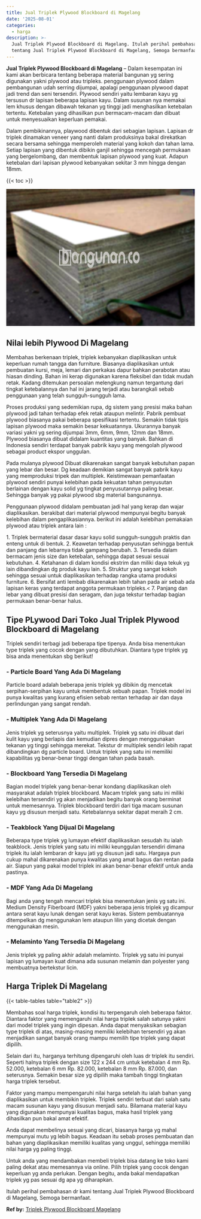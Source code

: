 ```yaml
---
title: Jual Triplek Plywood Blockboard di Magelang
date: '2025-08-01'
categories:
  - harga
description: >-
  Jual Triplek Plywood Blockboard di Magelang. Itulah perihal pembahasan dr kami
  tentang Jual Triplek Plywood Blockboard di Magelang, Semoga bermanfaat....
---
```


**Jual Triplek Plywood Blockboard di Magelang** – Dalam kesempatan ini kami akan berbicara tentang beberapa material bangunan yg sering digunakan yakni plywood atau tripleks. penggunaan plywood dalam pembangunan udah serring dijumpai, apalagi penggunaan plywood dapat jadi trend dan seni tersendiri. Plywood sendiri yaitu lembaran kayu yg tersusun dr lapisan beberapa lapisan kayu. Dalam susunan nya memakai lem khusus dengan dibawah tekanan yg tinggi jadi menghasilkan ketebalan tertentu. Ketebalan yang dihasilkan pun bermacam-macam dan dibuat untuk menyesuaikan keperluan pemakai.

Dalam pembikinannya, playwood dibentuk dari sebagian lapisan. Lapisan dr triplek dinamakan veneer yang nanti dalam produksinya bakal direkatkan secara bersama sehingga memperoleh material yang kokoh dan tahan lama. Setiap lapisan yang dibentuk dibikin ganjil sehingga mencegah permukaan yang bergelombang, dan membentuk lapisan plywood yang kuat. Adapun ketebalan dari lapisan plywood kebanyakan sekitar 3 mm hingga dengan 18mm.

{{< toc >}}

![Jual Triplek Plywood Blockboard di Magelang](/images/jual-triplek-murah-29.png)

## Nilai lebih Plywood Di Magelang

Membahas berkenaan triplek, triplek kebanyakan diaplikasikan untuk keperluan rumah tangga dan furniture. Biasanya diaplikasikan untuk pembuatan kursi, meja, lemari dan perkakas dapur bahkan perabotan atau hiasan dinding. Bahan ini kerap digunakan karena fleksibel dan tidak mudah retak. Kadang ditemukan persoalan melengkung namun tergantung dari tingkat ketebalannya dan hal ini jarang terjadi atau barangkali sebab penggunaan yang telah sungguh-sungguh lama.

Proses produksi yang sedemikian rupa, dg sistem yang presisi maka bahan plywood jadi tahan terhadap efek retak ataupun melintir. Pabrik pembuat plywood biasanya pakai beberapa spesifikasi tertentu. Semakin tidak tipis lapisan plywood maka semakin besar kekuatannya. Ukurannya banyak variasi yakni yg sering dijumpai 3mm, 6mm, 9mm, 12mm dan 18mm. Plywood biasanya dibuat didalam kuantitas yang banyak. Bahkan di Indonesia sendiri terdapat banyak pabrik kayu yang mengolah plywood sebagai product ekspor unggulan.

Pada mulanya plywood Dibuat dikarenakan sangat banyak kebutuhan papan yang lebar dan besar. Dg keadaan demikian sangat banyak pabrik kayu yang memproduksi tripek dan multiplek. Keistimewaan pemanfaatan plywood sendiri punyai kelebihan pada kekuatan tahan penyusutan berlainan dengan kayu solid yg tingkat penyusutannya paling besar. Sehingga banyak yg pakai plywood sbg material bangunannya.

Penggunaan plywood didalam pembuatan jadi hal yang kerap dan wajar diaplikasikan. berakibat dari material plywood mempunyai begitu banyak kelebihan dalam pengaplikasiannya. berikut ini adalah kelebihan pemakaian plywood atau triplek antara lain :

1\. Triplek bermaterial dasar dasar kayu solid sungguh-sungguh praktis dan enteng untuk di bentuk. 2. Keawetan terhadap penyusutan sehingga bentuk dan panjang dan lebarnya tidak gampang berubah. 3. Tersedia dalam bermacam jenis size dan ketebalan, sehingga dapat sesuai sesuai kebutuhan. 4. Ketahanan di dalam kondisi ekstrim dan miliki daya tekuk yg lain dibandingkan dg produk kayu lain. 5. Struktur yang sangat kokoh sehingga sesuai untuk diaplikasikan terhadap rangka utama produksi furniture. 6. Bersifat anti lembab dikarenakan lebih tahan pada air sebab ada lapisan keras yang terdapat anggota permukaan tripleks.< 7. Panjang dan lebar yang dibuat presisi dan seragam, dan juga tekstur terhadap bagian permukaan benar-benar halus.

## Tipe PLywood Dari Toko Jual Triplek Plywood Blockboard di Magelang

Triplek sendiri terbagi jadi beberapa tipe tipenya. Anda bisa menentukan type triplek yang cocok dengan yang dibutuhkan. Diantara type triplek yg bisa anda menentukan sbg berikut!

### \- Particle Board Yang Ada Di Magelang

Particle board adalah beberapa jenis triplek yg dibikin dg mencetak serpihan-serpihan kayu untuk membentuk sebuah papan. Triplek model ini punya kwalitas yang kurang efisien sebab rentan terhadap air dan daya perlindungan yang sangat rendah.

### \- Multiplek Yang Ada Di Magelang

Jenis triplek yg seterusnya yaitu multiplek. Triplek yg satu ini dibuat dari kulit kayu yang berlapis dan kemudian dipres dengan menggunakan tekanan yg tinggi sehingga merekat. Tekstur dr multiplek sendiri lebih rapat dibandingkan dg particle board. Untuk triplek yang satu ini memiliki kapabilitas yg benar-benar tinggi dengan tahan pada basah.

### \- Blockboard Yang Tersedia Di Magelang

Bagian model triplek yang benar-benar kondang diaplikasikan oleh masyarakat adalah triplek blockboard. Macam triplek yang satu ini miliki kelebihan tersendiri yg akan menjadikan begitu banyak orang berminat untuk memesannya. Triplek blockboard terdiri dari tiga macam susunan kayu yg disusun menjadi satu. Ketebalannya sekitar dapat meraih 2 cm.

### \- Teakblock Yang Dijual Di Magelang

Beberapa type triplek yg lumayan efektif diaplikasikan sesudah itu ialah teakblock. Jenis triplek yang satu ini miliki keunggulan tersendiri dimana triplek itu ialah lembaran dr kayu jati yg disusun jadi satu. Hargaya pun cukup mahal dikarenakan punya kwalitas yang amat bagus dan rentan pada air. Siapun yang pakai model triplek ini akan benar-benar efektif untuk anda pastinya.

### \- MDF Yang Ada Di Magelang

Bagi anda yang tengah mencari triplek bisa menentukan jenis yg satu ini. Medium Density Fiberboard (MDF) yakni beberapa jenis triplek yg dicampur antara serat kayu lunak dengan serat kayu keras. Sistem pembuatannya ditempelkan dg menggunakan lem ataupun lilin yang dicetak dengan menggunakan mesin.

### \- Melaminto Yang Tersedia Di Magelang

Jenis triplek yg paling akhir adalah melaminto. Triplek yg satu ini punyai lapisan yg lumayan kuat dimana ada susunan melamin dan polyester yang membuatnya bertekstur licin.

## Harga Triplek Di Magelang

{{< table-tables table="table2" >}}

Membahas soal harga triplek, kondisi itu terpengaruh oleh beberapa faktor. Diantara faktor yang memengaruhi nilai harga triplek salah satunya yakni dari model triplek yang ingin dipesan. Anda dapat menyaksikan sebagian type triplek di atas, masing-masing memiliki kelebihan tersendiri yg akan menjadikan sangat banyak orang mampu memilih tipe triplek yang dapat dipilih.

Selain dari itu, harganya terhitung dipengaruhi oleh luas dr triplek itu sendiri. Seperti halnya triplek dengan size 122 x 244 cm untuk ketebalan 4 mm Rp. 52.000, ketebalan 6 mm Rp. 82.000, ketebalan 8 mm Rp. 87.000, dan seterusnya. Semakin besar size yg dipilih maka tambah tinggi tingkatan harga triplek tersebut.

Faktor yang mampu mempengaruhi nilai harga setelah itu ialah bahan yang diaplikasikan untuk membikin triplek. Triplek sendiri terbuat dari salah satu macam susunan kayu yang disusun menjadi satu. Bilamana material kayu yang digunakan mempunyai kualitas bagus, maka hasil triplek yang dihasilkan pun bakal amat efektif.

Anda dapat membelinya sesuai yang dicari, biasanya harga yg mahal mempunyai mutu yg lebih bagus. Keadaan itu sebab proses pembuatan dan bahan yang diaplikasikan memiliki kualitas yang unggul, sehingga memiliki nilai harga yg paling tinggi.

Untuk anda yang mendambakan membeli triplek bisa datang ke toko kami paling dekat atau memesannya via online. Pilih triplek yang cocok dengan keperluan yg anda perlukan. Dengan begitu, anda bakal mendapatkan triplek yg pas sesuai dg apa yg diharapkan.

Itulah perihal pembahasan dr kami tentang Jual Triplek Plywood Blockboard di Magelang, Semoga bermanfaat.

**Ref by:** [Triplek Plywood Blockboard Magelang](https://id.wikipedia.org/wiki/Triplek)
